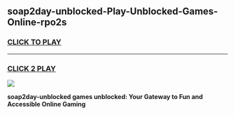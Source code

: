 
## soap2day-unblocked-Play-Unblocked-Games-Online-rpo2s
<h3>
<a href="https://premium76.site?title=soap2day-unblocked&ref=25A">CLICK TO PLAY</a></h3>
<hr>

<h3>
<a href="https://premium76.site?title=soap2day-unblocked&ref=25A">CLICK 2 PLAY</a>
  
</h3>

<a href="https://premium76.site?title=soap2day-unblocked&ref=25A"><img src="https://clearcache.store/games.png"></a>


**soap2day-unblocked games unblocked: Your Gateway to Fun and Accessible Online Gaming**
